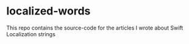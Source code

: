 # localized-words
This repo contains the source-code for the articles I wrote about Swift Localization strings

